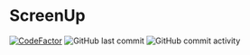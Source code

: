 ﻿# ScreenUp

[![CodeFactor](https://www.codefactor.io/repository/github/reecertv/screenup/badge)](https://www.codefactor.io/repository/github/reecertv/screenup)
![GitHub last commit](https://img.shields.io/github/last-commit/reecertv/ScreenUp)
![GitHub commit activity](https://img.shields.io/github/commit-activity/y/reecertv/ScreenUp)